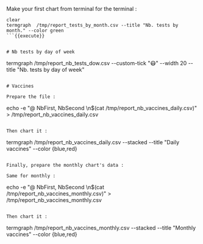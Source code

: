 Make your first chart from terminal for the terminal :

```
clear
termgraph  /tmp/report_tests_by_month.csv --title "Nb. tests by month." --color green
```{{execute}}


# Nb tests by day of week

```
termgraph /tmp/report_nb_tests_dow.csv --custom-tick "😷" --width 20 --title "Nb. tests by day of week"
```{{execute}}

# Vaccines

Prepare the file :

```
echo -e "@ NbFirst, NbSecond \n$(cat /tmp/report_nb_vaccines_daily.csv)" > /tmp/report_nb_vaccines_daily.csv
```{{execute}}

Then chart it :

```
termgraph /tmp/report_nb_vaccines_daily.csv --stacked --title "Daily vaccines" --color {blue,red}
```{{execute}}

Finally, prepare the monthly chart's data :

Same for monthly :

```
echo -e "@ NbFirst, NbSecond \n$(cat /tmp/report_nb_vaccines_monthly.csv)" > /tmp/report_nb_vaccines_monthly.csv
```{{execute}}

Then chart it :

```
termgraph /tmp/report_nb_vaccines_monthly.csv --stacked --title "Monthly vaccines" --color {blue,red}
```{{execute}}